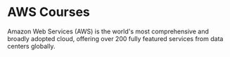 # AWS Courses

Amazon Web Services (AWS) is the world's most comprehensive and broadly adopted cloud, offering over 200 fully featured services from data centers globally.